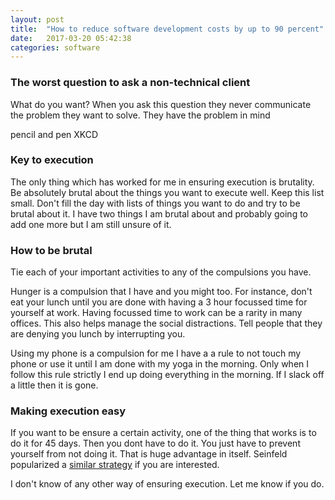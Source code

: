 ```yaml
---
layout: post
title:  "How to reduce software development costs by up to 90 percent"
date:   2017-03-20 05:42:38
categories: software
---
```

### The worst question to ask a non-technical client
What do you want?
When you ask this question they never communicate the problem they want to solve. They have the problem in mind

pencil and pen
XKCD

### Key to execution
The only thing which has worked for me in ensuring execution is brutality. Be absolutely brutal about the things you want to execute well. Keep this list small. Don't fill the day with lists of things you want to do and try to be brutal about it. I have two things I am brutal about and probably going to add one more but I am still unsure of it.

### How to be brutal
Tie each of your important activities to any of the compulsions you have.

Hunger is a compulsion that I have  and you might too.
For instance, don't eat your lunch until you are done with having a 3 hour focussed time for yourself at work. Having focussed time to work can be a rarity in many offices. This also helps manage the social distractions. Tell people that they are denying you lunch by interrupting you.

Using my phone is a compulsion for me
I have a a rule to not touch my phone or use it until I am done with my yoga in the morning. Only when I follow this rule strictly I end up doing everything in the morning. If I slack off a little then it is gone.

### Making execution easy
If you want to be ensure a certain activity, one of the thing that works is to do it for 45 days. Then you dont have to do it. You just have to prevent yourself from not doing it. That is huge advantage in itself. Seinfeld popularized a [similar strategy](http://jamesclear.com/stop-procrastinating-seinfeld-strategy) if you are interested.


I don't know of any other way of ensuring execution. Let me know if you do.
